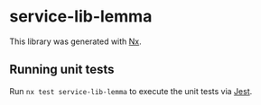 # service-lib-lemma

This library was generated with [Nx](https://nx.dev).

## Running unit tests

Run `nx test service-lib-lemma` to execute the unit tests via [Jest](https://jestjs.io).
